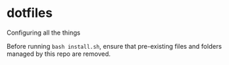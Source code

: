 # dotfiles
Configuring all the things

Before running `bash install.sh`, ensure that pre-existing files and folders managed by this repo are removed.

